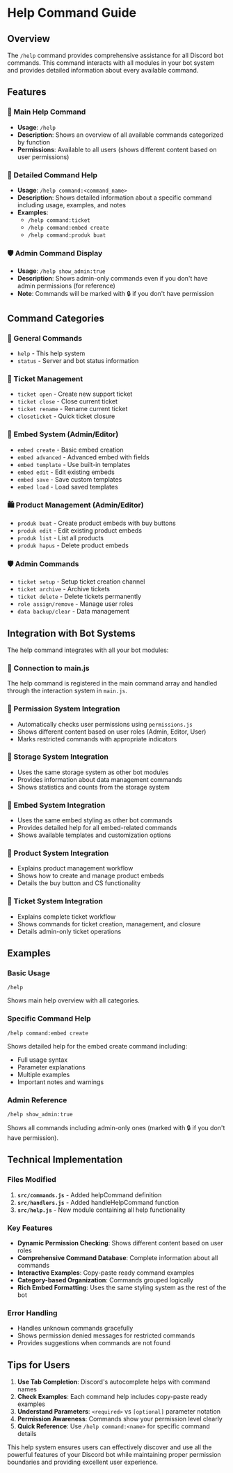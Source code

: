 # Help Command Guide

## Overview
The `/help` command provides comprehensive assistance for all Discord bot commands. This command interacts with all modules in your bot system and provides detailed information about every available command.

## Features

### 🎯 Main Help Command
- **Usage**: `/help`
- **Description**: Shows an overview of all available commands categorized by function
- **Permissions**: Available to all users (shows different content based on user permissions)

### 📖 Detailed Command Help
- **Usage**: `/help command:<command_name>`
- **Description**: Shows detailed information about a specific command including usage, examples, and notes
- **Examples**:
  - `/help command:ticket`
  - `/help command:embed create`
  - `/help command:produk buat`

### 🛡️ Admin Command Display
- **Usage**: `/help show_admin:true`
- **Description**: Shows admin-only commands even if you don't have admin permissions (for reference)
- **Note**: Commands will be marked with 🔒 if you don't have permission

## Command Categories

### 🎯 General Commands
- `help` - This help system
- `status` - Server and bot status information

### 🎫 Ticket Management
- `ticket open` - Create new support ticket
- `ticket close` - Close current ticket
- `ticket rename` - Rename current ticket
- `closeticket` - Quick ticket closure

### 📝 Embed System (Admin/Editor)
- `embed create` - Basic embed creation
- `embed advanced` - Advanced embed with fields
- `embed template` - Use built-in templates
- `embed edit` - Edit existing embeds
- `embed save` - Save custom templates
- `embed load` - Load saved templates

### 🛍️ Product Management (Admin/Editor)
- `produk buat` - Create product embeds with buy buttons
- `produk edit` - Edit existing product embeds
- `produk list` - List all products
- `produk hapus` - Delete product embeds

### 🛡️ Admin Commands
- `ticket setup` - Setup ticket creation channel
- `ticket archive` - Archive tickets
- `ticket delete` - Delete tickets permanently
- `role assign/remove` - Manage user roles
- `data backup/clear` - Data management

## Integration with Bot Systems

The help command integrates with all your bot modules:

### 🔗 Connection to main.js
The help command is registered in the main command array and handled through the interaction system in `main.js`.

### 🔗 Permission System Integration
- Automatically checks user permissions using `permissions.js`
- Shows different content based on user roles (Admin, Editor, User)
- Marks restricted commands with appropriate indicators

### 🔗 Storage System Integration
- Uses the same storage system as other bot modules
- Provides information about data management commands
- Shows statistics and counts from the storage system

### 🔗 Embed System Integration
- Uses the same embed styling as other bot commands
- Provides detailed help for all embed-related commands
- Shows available templates and customization options

### 🔗 Product System Integration
- Explains product management workflow
- Shows how to create and manage product embeds
- Details the buy button and CS functionality

### 🔗 Ticket System Integration
- Explains complete ticket workflow
- Shows commands for ticket creation, management, and closure
- Details admin-only ticket operations

## Examples

### Basic Usage
```
/help
```
Shows main help overview with all categories.

### Specific Command Help
```
/help command:embed create
```
Shows detailed help for the embed create command including:
- Full usage syntax
- Parameter explanations
- Multiple examples
- Important notes and warnings

### Admin Reference
```
/help show_admin:true
```
Shows all commands including admin-only ones (marked with 🔒 if you don't have permission).

## Technical Implementation

### Files Modified
1. **`src/commands.js`** - Added helpCommand definition
2. **`src/handlers.js`** - Added handleHelpCommand function
3. **`src/help.js`** - New module containing all help functionality

### Key Features
- **Dynamic Permission Checking**: Shows different content based on user roles
- **Comprehensive Command Database**: Complete information about all commands
- **Interactive Examples**: Copy-paste ready command examples
- **Category-based Organization**: Commands grouped logically
- **Rich Embed Formatting**: Uses the same styling system as the rest of the bot

### Error Handling
- Handles unknown commands gracefully
- Shows permission denied messages for restricted commands
- Provides suggestions when commands are not found

## Tips for Users

1. **Use Tab Completion**: Discord's autocomplete helps with command names
2. **Check Examples**: Each command help includes copy-paste ready examples
3. **Understand Parameters**: `<required>` vs `[optional]` parameter notation
4. **Permission Awareness**: Commands show your permission level clearly
5. **Quick Reference**: Use `/help command:<name>` for specific command details

This help system ensures users can effectively discover and use all the powerful features of your Discord bot while maintaining proper permission boundaries and providing excellent user experience.